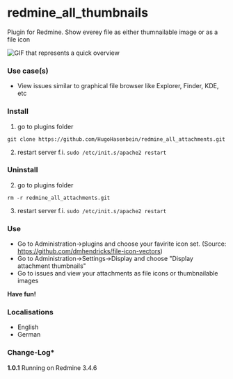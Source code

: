 # redmine_all_thumbnails

Plugin for Redmine. Show everey file as either thumnailable image or as a file icon

![GIF that represents a quick overview](/doc/Overview.gif)

### Use case(s)

* View issues similar to graphical file browser like Explorer, Finder, KDE, etc

### Install

1. go to plugins folder

`git clone https://github.com/HugoHasenbein/redmine_all_attachments.git`

2. restart server f.i.  `sudo /etc/init.s/apache2 restart`

### Uninstall

2. go to plugins folder

`rm -r redmine_all_attachments.git`

3. restart server f.i.  `sudo /etc/init.s/apache2 restart`

### Use

* Go to Administration->plugins and choose your favirite icon set. (Source: https://github.com/dmhendricks/file-icon-vectors)
* Go to Administration->Settings->Display and choose "Display attachment thumbnails"
* Go to issues and view your attachments as file icons or thumbnailable images

**Have fun!**

### Localisations

* English
* German

### Change-Log* 

**1.0.1** Running on Redmine 3.4.6
